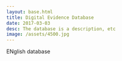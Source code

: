 ```yaml
---
layout: base.html
title: Digital Evidence Database
date: 2017-03-03
desc: The database is a description, etc
image: /assets/4500.jpg
---
```


ENglish database
